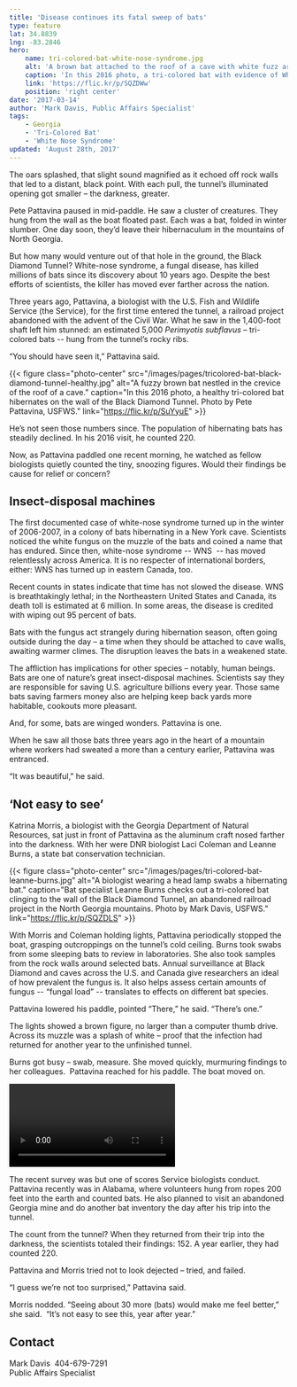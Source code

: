 ```yaml
---
title: 'Disease continues its fatal sweep of bats'
type: feature
lat: 34.8839
lng: -83.2846
hero:
    name: tri-colored-bat-white-nose-syndrome.jpg
    alt: 'A brown bat attached to the roof of a cave with white fuzz around its nose'
    caption: 'In this 2016 photo, a tri-colored bat with evidence of White Nose Syndrome (WNS) hibernates on the wall of the Black Diamond Tunnel in the North Georgia mountains. Photo by Pete Pattavina/USFWS.'
    link: 'https://flic.kr/p/SQZDWw'
    position: 'right center'
date: '2017-03-14'
author: 'Mark Davis, Public Affairs Specialist'
tags:
    - Georgia
    - 'Tri-Colored Bat'
    - 'White Nose Syndrome'
updated: 'August 28th, 2017'
---
```


The oars splashed, that slight sound magnified as it echoed off rock walls that led to a distant, black point. With each pull, the tunnel’s illuminated opening got smaller – the darkness, greater.

Pete Pattavina paused in mid-paddle. He saw a cluster of creatures. They hung from the wall as the boat floated past. Each was a bat, folded in winter slumber. One day soon, they’d leave their hibernaculum in the mountains of North Georgia.

But how many would venture out of that hole in the ground, the Black Diamond Tunnel? White-nose syndrome, a fungal disease, has killed millions of bats since its discovery about 10 years ago. Despite the best efforts of scientists, the killer has moved ever farther across the nation.

Three years ago, Pattavina, a biologist with the U.S. Fish and Wildlife Service (the Service), for the first time entered the tunnel, a railroad project abandoned with the advent of the Civil War. What he saw in the 1,400-foot shaft left him stunned: an estimated 5,000 *Perimyotis subflavus* – tri-colored bats -- hung from the tunnel’s rocky ribs.

“You should have seen it,” Pattavina said.

{{< figure class="photo-center" src="/images/pages/tricolored-bat-black-diamond-tunnel-healthy.jpg" alt="A fuzzy brown bat nestled in the crevice of the roof of a cave." caption="In this 2016 photo, a healthy tri-colored bat hibernates on the wall of the Black Diamond Tunnel. Photo by Pete Pattavina, USFWS." link="https://flic.kr/p/SuYyuE" >}}

He’s not seen those numbers since. The population of hibernating bats has steadily declined. In his 2016 visit, he counted 220.

Now, as Pattavina paddled one recent morning, he watched as fellow biologists quietly counted the tiny, snoozing figures. Would their findings be cause for relief or concern?

## Insect-disposal machines

The first documented case of white-nose syndrome turned up in the winter of 2006-2007, in a colony of bats hibernating in a New York cave. Scientists noticed the white fungus on the muzzle of the bats and coined a name that has endured.
Since then, white-nose syndrome -- WNS  -- has moved relentlessly across America. It is no respecter of international borders, either: WNS has turned up in eastern Canada, too.

Recent counts in states indicate that time has not slowed the disease. WNS is breathtakingly lethal; in the Northeastern United States and Canada, its death toll is estimated at 6 million. In some areas, the disease is credited with wiping out 95 percent of bats.

Bats with the fungus act strangely during hibernation season, often going outside during the day – a time when they should be attached to cave walls, awaiting warmer climes. The disruption leaves the bats in a weakened state.

The affliction has implications for other species – notably, human beings. Bats are one of nature’s great insect-disposal machines. Scientists say they are responsible for saving U.S. agriculture billions every year. Those same bats saving farmers money also are helping keep back yards more habitable, cookouts more pleasant.

And, for some, bats are winged wonders. Pattavina is one.

When he saw all those bats three years ago in the heart of a mountain where workers had sweated a more than a century earlier, Pattavina was entranced.

“It was beautiful,” he said.

## ‘Not easy to see’

Katrina Morris, a biologist with the Georgia Department of Natural Resources, sat just in front of Pattavina as the aluminum craft nosed farther into the darkness. With her were DNR biologist Laci Coleman and Leanne Burns, a state bat conservation technician.

{{< figure class="photo-center" src="/images/pages/tri-colored-bat-leanne-burns.jpg" alt="A biologist wearing a head lamp swabs a hibernating bat." caption="Bat specialist Leanne Burns checks out a tri-colored bat clinging to the wall of the Black Diamond Tunnel, an abandoned railroad project in the North Georgia mountains. Photo by Mark Davis, USFWS." link="https://flic.kr/p/SQZDLS" >}}

With Morris and Coleman holding lights, Pattavina periodically stopped the boat, grasping outcroppings on the tunnel’s cold ceiling. Burns took swabs from some sleeping bats to review in laboratories. She also took samples from the rock walls around selected bats. Annual surveillance at Black Diamond and caves across the U.S. and Canada give researchers an ideal of how prevalent the fungus is. It also helps assess certain amounts of fungus -- “fungal load” -- translates to effects on different bat species.

Pattavina lowered his paddle, pointed “There,” he said. “There’s one.”

The lights showed a brown figure, no larger than a computer thumb drive. Across its muzzle was a splash of white – proof that the infection had returned for another year to the unfinished tunnel.

Burns got busy – swab, measure. She moved quickly, murmuring findings to her colleagues.  Pattavina reached for his paddle. The boat moved on.

<video controls="" preload="metadata">
  <source src="/video/white-nose-syndrom-search-black-diamond-tunnel.mp4" type="video/mp4">
  <track src="treeOfLife/tracks/developerStories-subtitles-en.vtt" label="English subtitles" kind="subtitles" srclang="en" default="">
  <track default label-"English" kind="subtitles" srclang="en" src="/video/caption/white-nose-syndrom-search-black-diamond-tunnel.vtt">
  Sorry, your browser does not support HTML5 video.
</video>

The recent survey was but one of scores Service biologists conduct. Pattavina recently was in Alabama, where volunteers hung from ropes 200 feet into the earth and counted bats. He also planned to visit an abandoned Georgia mine and do another bat inventory the day after his trip into the tunnel.

The count from the tunnel? When they returned from their trip into the darkness, the scientists totaled their findings: 152. A year earlier, they had counted 220.

Pattavina and Morris tried not to look dejected – tried, and failed.

“I guess we’re not too surprised,” Pattavina said.

Morris nodded. “Seeing about 30 more (bats) would make me feel better,” she said.  “It’s not easy to see this, year after year.”

## Contact

Mark Davis  404-679-7291  
Public Affairs Specialist  

